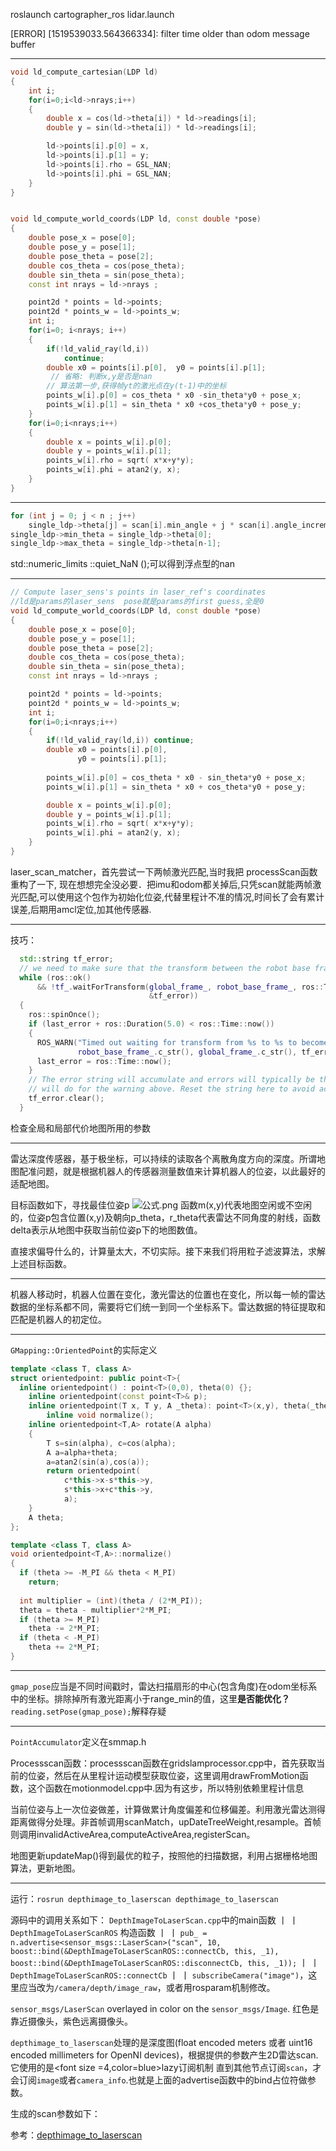 roslaunch cartographer_ros lidar.launch

[ERROR] [1519539033.564366334]: filter time older than odom message buffer
*********
```cpp
void ld_compute_cartesian(LDP ld)
{
    int i;
    for(i=0;i<ld->nrays;i++)
    {
        double x = cos(ld->theta[i]) * ld->readings[i];
        double y = sin(ld->theta[i]) * ld->readings[i];

        ld->points[i].p[0] = x, 
        ld->points[i].p[1] = y;
        ld->points[i].rho = GSL_NAN;
        ld->points[i].phi = GSL_NAN;
    }
}


void ld_compute_world_coords(LDP ld, const double *pose)
{
    double pose_x = pose[0];
    double pose_y = pose[1];
    double pose_theta = pose[2];
    double cos_theta = cos(pose_theta); 
    double sin_theta = sin(pose_theta);
    const int nrays = ld->nrays ;

    point2d * points = ld->points;
    point2d * points_w = ld->points_w;
    int i;
    for(i=0; i<nrays; i++)
    {
        if(!ld_valid_ray(ld,i))
            continue;
        double x0 = points[i].p[0],  y0 = points[i].p[1]; 
         // 省略: 判断x,y是否是nan
        // 算法第一步,获得帧yt的激光点在y(t-1)中的坐标
        points_w[i].p[0] = cos_theta * x0 -sin_theta*y0 + pose_x;
        points_w[i].p[1] = sin_theta * x0 +cos_theta*y0 + pose_y;
    }
    for(i=0;i<nrays;i++)
    {
        double x = points_w[i].p[0];
        double y = points_w[i].p[1];
        points_w[i].rho = sqrt( x*x+y*y);
        points_w[i].phi = atan2(y, x);
    }
}
```
********
```cpp
for (int j = 0; j < n ; j++)
    single_ldp->theta[j] = scan[i].min_angle + j * scan[i].angle_increment;
single_ldp->min_theta = single_ldp->theta[0];
single_ldp->max_theta = single_ldp->theta[n-1];
```
std::numeric_limits <float>::quiet_NaN ();可以得到浮点型的nan
************
```cpp
// Compute laser_sens's points in laser_ref's coordinates
//ld是params的laser_sens  pose就是params的first guess,全是0
void ld_compute_world_coords(LDP ld, const double *pose)
{
    double pose_x = pose[0];
    double pose_y = pose[1];
    double pose_theta = pose[2];
    double cos_theta = cos(pose_theta); 
    double sin_theta = sin(pose_theta);
    const int nrays = ld->nrays ;

    point2d * points = ld->points;
    point2d * points_w = ld->points_w;
    int i;
    for(i=0;i<nrays;i++)
    {
        if(!ld_valid_ray(ld,i)) continue;
        double x0 = points[i].p[0], 
               y0 = points[i].p[1];
        
        points_w[i].p[0] = cos_theta * x0 - sin_theta*y0 + pose_x;
        points_w[i].p[1] = sin_theta * x0 + cos_theta*y0 + pose_y;

        double x = points_w[i].p[0];
        double y = points_w[i].p[1];
        points_w[i].rho = sqrt( x*x+y*y);
        points_w[i].phi = atan2(y, x);
    }
}
```

laser_scan_matcher，首先尝试一下两帧激光匹配,当时我把 processScan函数重构了一下, 现在想想完全没必要．把imu和odom都关掉后,只凭scan就能两帧激光匹配,可以使用这个包作为初始化位姿,代替里程计不准的情况,时间长了会有累计误差,后期用amcl定位,加其他传感器.
*******
技巧：
```cpp
  std::string tf_error;
  // we need to make sure that the transform between the robot base frame and the global frame is available
  while (ros::ok()
      && !tf_.waitForTransform(global_frame_, robot_base_frame_, ros::Time(), ros::Duration(0.1), ros::Duration(0.01),
                               &tf_error))
  {
    ros::spinOnce();
    if (last_error + ros::Duration(5.0) < ros::Time::now())
    {
      ROS_WARN("Timed out waiting for transform from %s to %s to become available before running costmap, tf error: %s",
               robot_base_frame_.c_str(), global_frame_.c_str(), tf_error.c_str());
      last_error = ros::Time::now();
    }
    // The error string will accumulate and errors will typically be the same, so the last
    // will do for the warning above. Reset the string here to avoid accumulation.
    tf_error.clear();
  }
```
检查全局和局部代价地图所用的参数
**********
雷达深度传感器，基于极坐标，可以持续的读取各个离散角度方向的深度。所谓地图配准问题，就是根据机器人的传感器测量数值来计算机器人的位姿，以此最好的适配地图。

目标函数如下，寻找最佳位姿p
![公式.png](https://i.loli.net/2020/05/25/BUztfKQFXalj4WI.png)
函数m(x,y)代表地图空闲或不空闲的，位姿p包含位置(x,y)及朝向p_theta，r_theta代表雷达不同角度的射线，函数delta表示从地图中获取当前位姿p下的地图数值。

直接求偏导什么的，计算量太大，不切实际。接下来我们将用粒子滤波算法，求解上述目标函数。
*********************
机器人移动时，机器人位置在变化，激光雷达的位置也在变化，所以每一帧的雷达数据的坐标系都不同，需要将它们统一到同一个坐标系下。雷达数据的特征提取和匹配是机器人的初定位。
*********
`GMapping::OrientedPoint`的实际定义
```cpp
template <class T, class A>
struct orientedpoint: public point<T>{
  inline orientedpoint() : point<T>(0,0), theta(0) {};
    inline orientedpoint(const point<T>& p);
    inline orientedpoint(T x, T y, A _theta): point<T>(x,y), theta(_theta){}
        inline void normalize();
    inline orientedpoint<T,A> rotate(A alpha)
    {
        T s=sin(alpha), c=cos(alpha);
        A a=alpha+theta;
        a=atan2(sin(a),cos(a));
        return orientedpoint(
            c*this->x-s*this->y,
            s*this->x+c*this->y, 
            a);
    }
    A theta;
};

template <class T, class A>
void orientedpoint<T,A>::normalize()
{
  if (theta >= -M_PI && theta < M_PI)
    return;
  
  int multiplier = (int)(theta / (2*M_PI));
  theta = theta - multiplier*2*M_PI;
  if (theta >= M_PI)
    theta -= 2*M_PI;
  if (theta < -M_PI)
    theta += 2*M_PI;
}
```
***********
`gmap_pose`应当是不同时间戳时，雷达扫描扇形的中心(包含角度)在odom坐标系中的坐标。排除掉所有激光距离小于range_min的值，这里**是否能优化？**
`reading.setPose(gmap_pose);`解释存疑
*********
`PointAccumulator`定义在smmap.h

​   Processscan函数：processscan函数在gridslamprocessor.cpp中，首先获取当前的位姿，然后在从里程计运动模型获取位姿，这里调用drawFromMotion函数，这个函数在motionmodel.cpp中.因为有这步，所以特别依赖里程计信息

当前位姿与上一次位姿做差，计算做累计角度偏差和位移偏差。利用激光雷达测得距离做得分处理。非首帧调用scanMatch，upDateTreeWeight,resample。首帧则调用invalidActiveArea,computeActiveArea,registerScan。

地图更新updateMap()得到最优的粒子，按照他的扫描数据，利用占据栅格地图算法，更新地图。
***********
运行：`rosrun depthimage_to_laserscan depthimage_to_laserscan`

源码中的调用关系如下：
`DepthImageToLaserScan.cpp`中的main函数
                丨
                丨
`DepthImageToLaserScanROS` 构造函数
                丨
                丨
`pub_ = n.advertise<sensor_msgs::LaserScan>("scan", 10, boost::bind(&DepthImageToLaserScanROS::connectCb, this, _1), boost::bind(&DepthImageToLaserScanROS::disconnectCb, this, _1));`
                丨
                丨
`DepthImageToLaserScanROS::connectCb`
                丨
                丨
`subscribeCamera("image")`，这里应当改为`/camera/depth/image_raw`，或者用rosparam机制修改。


`sensor_msgs/LaserScan` overlayed in color on the `sensor_msgs/Image`. 红色是靠近摄像头，紫色远离摄像头。

`depthimage_to_laserscan`处理的是深度图(float encoded meters 或者 uint16 encoded millimeters for OpenNI devices)，根据提供的参数产生2D雷达scan. 它使用的是<font size =4,color=blue>lazy订阅机制</font> 直到其他节点订阅`scan`，才会订阅`image`或者`camera_info`.也就是上面的advertise函数中的bind占位符做参数。

生成的scan参数如下：
[](https://i.loli.net/2020/06/03/CkWzPvnbJDyVqOt.png)

参考：[depthimage_to_laserscan](http://wiki.ros.org/depthimage_to_laserscan)